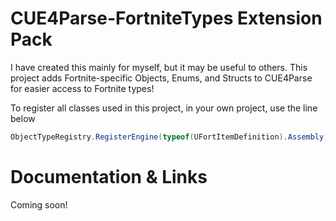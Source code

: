 # CUE4Parse-FortniteTypes Extension Pack

I have created this mainly for myself, but it may be useful to others. This project adds Fortnite-specific Objects,
Enums, and Structs to CUE4Parse for easier access to Fortnite types!

To register all classes used in this project, in your own project, use the line below

```c#
ObjectTypeRegistry.RegisterEngine(typeof(UFortItemDefinition).Assembly);
```

# Documentation & Links
Coming soon!

